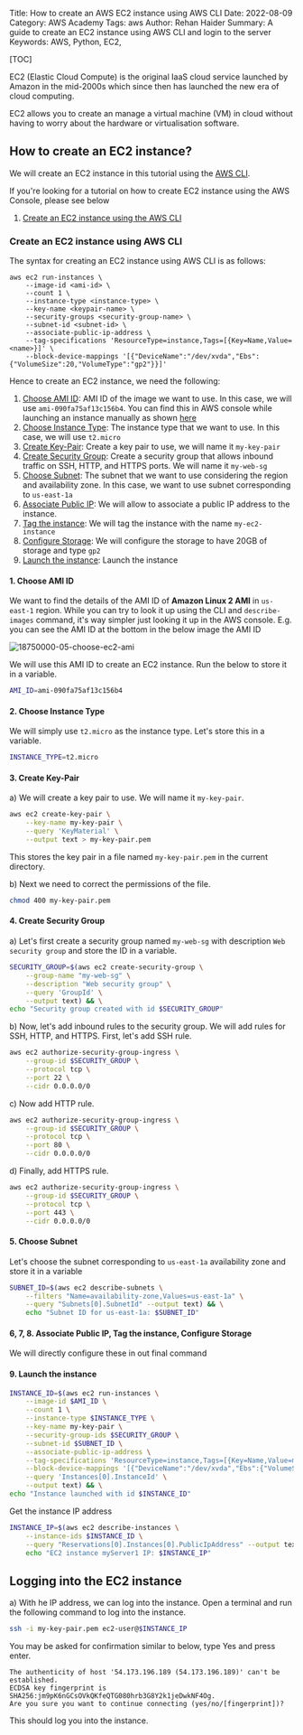 Title: How to create an AWS EC2 instance using AWS CLI
Date: 2022-08-09
Category: AWS Academy
Tags: aws
Author: Rehan Haider
Summary: A guide to create an EC2 instance using AWS CLI and login to the server
Keywords: AWS, Python, EC2, 

[TOC]

EC2 (Elastic Cloud Compute) is the original IaaS cloud service launched by Amazon in the mid-2000s which since then has launched the new era of cloud computing.

EC2 allows you to create an manage a virtual machine (VM) in cloud without having to worry about the hardware or virtualisation software.

## How to create an EC2 instance?

We will create an EC2 instance in this tutorial using the [AWS CLI](#create-an-ec2-instance-using-aws-cli).

If you're looking for a tutorial on how to create EC2 instance using the AWS Console, please see below

1. [Create an EC2 instance using the AWS CLI]({filename}/aws/18750100-create-ec2-instance-console.md)

### Create an EC2 instance using AWS CLI

The syntax for creating an EC2 instance using AWS CLI is as follows:

```
aws ec2 run-instances \
    --image-id <ami-id> \
    --count 1 \
    --instance-type <instance-type> \
    --key-name <keypair-name> \
    --security-groups <security-group-name> \
    --subnet-id <subnet-id> \
    --associate-public-ip-address \
    --tag-specifications 'ResourceType=instance,Tags=[{Key=Name,Value=<name>}]' \
    --block-device-mappings '[{"DeviceName":"/dev/xvda","Ebs":{"VolumeSize":20,"VolumeType":"gp2"}}]'
```

Hence to create an EC2 instance, we need the following:

1. [Choose AMI ID](#1-choose-ami-id): AMI ID of the image we want to use. In this case, we will use `ami-090fa75af13c156b4`. You can find this in AWS console while launching an instance manually as shown [here](#5-choose-the-ami)
2. [Choose Instance Type](#2-choose-instance-type): The instance type that we want to use. In this case, we will use `t2.micro`
3. [Create Key-Pair](#3-create-key-pair): Create a key pair to use, we will name it `my-key-pair`
4. [Create Security Group](#4-create-security-group): Create a security group that allows inbound traffic on SSH, HTTP, and HTTPS ports. We will name it `my-web-sg`
5. [Choose Subnet](#5-choose-subnet): The subnet that we want to use considering the region and availability zone. In this case, we want to use subnet corresponding to `us-east-1a`
6. [Associate Public IP](#6-7-8-associate-public-ip-tag-the-instance-configure-storage): We will allow to associate a public IP address to the instance.
7. [Tag the instance](#6-7-8-associate-public-ip-tag-the-instance-configure-storage): We will tag the instance with the name `my-ec2-instance`
8. [Configure Storage](#6-7-8-associate-public-ip-tag-the-instance-configure-storage): We will configure the storage to have 20GB of storage and type `gp2`
9. [Launch the instance](#9-launch-the-instance): Launch the instance

#### 1. Choose AMI ID

We want to find the details of the AMI ID of **Amazon Linux 2 AMI** in `us-east-1` region. While you can try to look it up using the CLI and `describe-images` command, it's way simpler just looking it up in the AWS console. E.g. you can see the AMI ID at the bottom in the below image the AMI ID

![18750000-05-choose-ec2-ami]({static}/images/aws/18750200-05-choose-ec2-ami.png)


We will use this AMI ID to create an EC2 instance. Run the below to store it in a variable.

```bash
AMI_ID=ami-090fa75af13c156b4
```

#### 2. Choose Instance Type

We will simply use `t2.micro` as the instance type. Let's store this in a variable.

```bash
INSTANCE_TYPE=t2.micro
```

#### 3. Create Key-Pair

a) We will create a key pair to use. We will name it `my-key-pair`.

```bash
aws ec2 create-key-pair \
    --key-name my-key-pair \
    --query 'KeyMaterial' \
    --output text > my-key-pair.pem
```

This stores the key pair in a file named `my-key-pair.pem` in the current directory.

b) Next we need to correct the permissions of the file.

```bash
chmod 400 my-key-pair.pem
```

#### 4. Create Security Group

a) Let's first create a security group named `my-web-sg` with description `Web security group` and store the ID in a variable.

```bash
SECURITY_GROUP=$(aws ec2 create-security-group \
    --group-name "my-web-sg" \
    --description "Web security group" \
    --query 'GroupId' \
    --output text) && \
echo "Security group created with id $SECURITY_GROUP"
```

b) Now, let's add inbound rules to the security group. We will add rules for SSH, HTTP, and HTTPS. First, let's add SSH rule.

```bash
aws ec2 authorize-security-group-ingress \
    --group-id $SECURITY_GROUP \
    --protocol tcp \
    --port 22 \
    --cidr 0.0.0.0/0
```

c) Now add HTTP rule.

```bash
aws ec2 authorize-security-group-ingress \
    --group-id $SECURITY_GROUP \
    --protocol tcp \
    --port 80 \
    --cidr 0.0.0.0/0
```

d) Finally, add HTTPS rule.

```bash
aws ec2 authorize-security-group-ingress \
    --group-id $SECURITY_GROUP \
    --protocol tcp \
    --port 443 \
    --cidr 0.0.0.0/0
```

#### 5. Choose Subnet

Let's choose the subnet corresponding to `us-east-1a` availability zone and store it in a variable

```bash
SUBNET_ID=$(aws ec2 describe-subnets \
    --filters "Name=availability-zone,Values=us-east-1a" \
    --query "Subnets[0].SubnetId" --output text) && \
    echo "Subnet ID for us-east-1a: $SUBNET_ID"
```

#### 6, 7, 8. Associate Public IP, Tag the instance, Configure Storage

We will directly configure these in out final command


#### 9. Launch the instance

```bash
INSTANCE_ID=$(aws ec2 run-instances \
    --image-id $AMI_ID \
    --count 1 \
    --instance-type $INSTANCE_TYPE \
    --key-name my-key-pair \
    --security-group-ids $SECURITY_GROUP \
    --subnet-id $SUBNET_ID \
    --associate-public-ip-address \
    --tag-specifications 'ResourceType=instance,Tags=[{Key=Name,Value=my-ec2-instance}]' \
    --block-device-mappings '[{"DeviceName":"/dev/xvda","Ebs":{"VolumeSize":20,"VolumeType":"gp2"}}]' \
    --query 'Instances[0].InstanceId' \
    --output text) && \
echo "Instance launched with id $INSTANCE_ID"
```

Get the instance IP address

```bash
INSTANCE_IP=$(aws ec2 describe-instances \
    --instance-ids $INSTANCE_ID \
    --query "Reservations[0].Instances[0].PublicIpAddress" --output text) && \
    echo "EC2 instance myServer1 IP: $INSTANCE_IP"
```



## Logging into the EC2 instance

a) With he IP address, we can log into the instance. Open a terminal and run the following command to log into the instance.

```bash
ssh -i my-key-pair.pem ec2-user@$INSTANCE_IP
```

You may be asked for confirmation similar to below, type Yes and press enter.

```text
The authenticity of host '54.173.196.189 (54.173.196.189)' can't be established.
ECDSA key fingerprint is SHA256:jm9pK6nGCsOVkQKfeQTG080hrb3G8Y2k1jeDwkNF4Og.
Are you sure you want to continue connecting (yes/no/[fingerprint])?
```

This should log you into the instance.